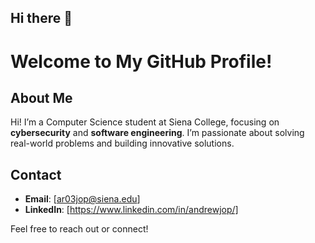 ## Hi there 👋
# Welcome to My GitHub Profile!

## About Me

Hi! I’m a Computer Science student at Siena College, focusing on **cybersecurity** and **software engineering**. I’m passionate about solving real-world problems and building innovative solutions.

## Contact

- **Email**: [ar03jop@siena.edu]
- **LinkedIn**: [https://www.linkedin.com/in/andrewjop/]

Feel free to reach out or connect!


<!--
**AndrewJop/AndrewJop** is a ✨ _special_ ✨ repository because its `README.md` (this file) appears on your GitHub profile.

Here are some ideas to get you started:

- 🔭 I’m currently working on ...
- 🌱 I’m currently learning ...
- 👯 I’m looking to collaborate on ...
- 🤔 I’m looking for help with ...
- 💬 Ask me about ...
- 📫 How to reach me: ...
- 😄 Pronouns: ...
- ⚡ Fun fact: ...
-->
